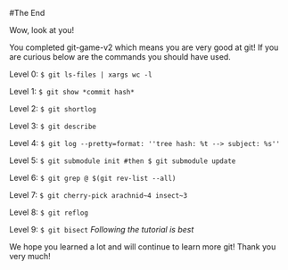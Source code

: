 #The End

Wow, look at you! 

You completed git-game-v2 which means you are very good at git! 
If you are curious below are the commands you should have used. 

Level 0: ```$ git ls-files | xargs wc -l```

Level 1: ```$ git show *commit hash*```

Level 2: ```$ git shortlog```

Level 3: ```$ git describe```

Level 4: ```$ git log --pretty=format: ''tree hash: %t --> subject: %s'' ```

Level 5: ```$ git submodule init #then $ git submodule update```

Level 6: ```$ git grep @ $(git rev-list --all) ```

Level 7: ```$ git cherry-pick arachnid~4 insect~3```

Level 8: ```$ git reflog```

Level 9: ```$ git bisect``` *Following the tutorial is best*

We hope you learned a lot and will continue to learn more git! Thank you very much!
